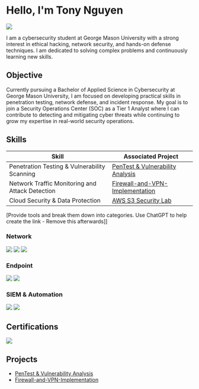# Hello, I'm Tony Nguyen
<a href="https://www.linkedin.com/in/nguyentony-cyber/"><img src="https://img.shields.io/badge/-LinkedIn-0072b1?&style=for-the-badge&logo=linkedin&logoColor=white" /></a>

I am a cybersecurity student at George Mason University with a strong interest in ethical hacking, network security, and hands-on defense techniques. I am dedicated to solving complex problems and continuously learning new skills.

## Objective


Currently pursuing a Bachelor of Applied Science in Cybersecurity at George Mason University, I am focused on developing practical skills in penetration testing, network defense, and incident response. My goal is to join a Security Operations Center (SOC) as a Tier 1 Analyst where I can contribute to detecting and mitigating cyber threats while continuing to grow my expertise in real-world security operations.

## Skills


| Skill                                         | Associated Project         |
|-----------------------------------------------|----------------------------|
|Penetration Testing & Vulnerability Scanning        | <a href=https://github.com/nguyentony-cyber/Penetration-Testing-Lab>PenTest & Vulnerability Analysis</a>|
| Network Traffic Monitoring and Attack Detection | <a href=https://github.com/nguyentony-cyber/Firewall-and-VPN-Implementation-Lab>Firewall-and-VPN-Implementation</a>|
| Cloud Security & Data Protection              | <a href="https://github.com/nguyentony-cyber/aws-s3-security-project">AWS S3 Security Lab</a> |

[Provide tools and break them down into categories. Use ChatGPT to help create the link - Remove this afterwards]]

### Network
<div>
    <img src="https://img.shields.io/badge/-Wireshark-1679A7?&style=for-the-badge&logo=Wireshark&logoColor=white" />
    <img src="https://img.shields.io/badge/-Nmap-7AA2F7?&style=for-the-badge&logo=nmap&logoColor=white" />
    <img src="https://img.shields.io/badge/-pfSense-191919?&style=for-the-badge&logo=pfSense&logoColor=white" />
</div>

### Endpoint  
<div>
    <img src="https://img.shields.io/badge/-Kali_Linux-557C94?&style=for-the-badge&logo=kali-linux&logoColor=white" />
    <img src="https://img.shields.io/badge/-Metasploit-FF0000?&style=for-the-badge&logo=metasploit&logoColor=white" />
</div>

### SIEM & Automation  
<div>
    <img src="https://img.shields.io/badge/-Splunk-000000?&style=for-the-badge&logo=Splunk&logoColor=white" />
    <img src="https://img.shields.io/badge/-Microsoft_Sentinel-0078D4?&style=for-the-badge&logo=Microsoft&logoColor=white" />
</div>

## Certifications  
<div>
    <img src="https://img.shields.io/badge/-Security%2B-FF0000?&style=for-the-badge&logo=CompTIA&logoColor=white" />
</div>

## Projects

- <a href=https://github.com/nguyentony-cyber/Penetration-Testing-Lab>PenTest & Vulnerability Analysis</a>
-  <a href=https://github.com/nguyentony-cyber/Firewall-and-VPN-Implementation-Lab>Firewall-and-VPN-Implementation</a>
